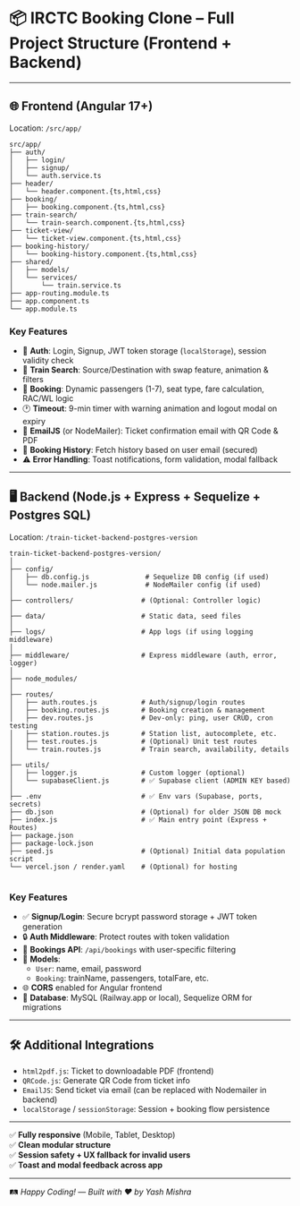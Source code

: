 
# 📦 IRCTC Booking Clone – Full Project Structure (Frontend + Backend)

---

## 🌐 Frontend (Angular 17+)
Location: `/src/app/`

```
src/app/
├── auth/
│   ├── login/
│   ├── signup/
│   └── auth.service.ts
├── header/
│   └── header.component.{ts,html,css}
├── booking/
│   ├── booking.component.{ts,html,css}
├── train-search/
│   └── train-search.component.{ts,html,css}
├── ticket-view/
│   └── ticket-view.component.{ts,html,css}
├── booking-history/
│   └── booking-history.component.{ts,html,css}
├── shared/
│   ├── models/
│   └── services/
│       └── train.service.ts
├── app-routing.module.ts
├── app.component.ts
└── app.module.ts
```

### Key Features

- 🔐 **Auth**: Login, Signup, JWT token storage (`localStorage`), session validity check
- 🚆 **Train Search**: Source/Destination with swap feature, animation & filters
- 📄 **Booking**: Dynamic passengers (1-7), seat type, fare calculation, RAC/WL logic
- 🕐 **Timeout**: 9-min timer with warning animation and logout modal on expiry
- 📧 **EmailJS** (or NodeMailer): Ticket confirmation email with QR Code & PDF
- 📜 **Booking History**: Fetch history based on user email (secured)
- ⚠️ **Error Handling**: Toast notifications, form validation, modal fallback

---



## 🖥️ Backend (Node.js + Express + Sequelize + Postgres SQL)
Location: `/train-ticket-backend-postgres-version`

```
train-ticket-backend-postgres-version/
│
├── config/
│   ├── db.config.js              # Sequelize DB config (if used)
│   └── node.mailer.js            # NodeMailer config (if used)
│
├── controllers/                 # (Optional: Controller logic)
│
├── data/                        # Static data, seed files
│
├── logs/                        # App logs (if using logging middleware)
│
├── middleware/                  # Express middleware (auth, error, logger)
│
├── node_modules/
│
├── routes/
│   ├── auth.routes.js           # Auth/signup/login routes
│   ├── booking.routes.js        # Booking creation & management
│   ├── dev.routes.js            # Dev-only: ping, user CRUD, cron testing
│   ├── station.routes.js        # Station list, autocomplete, etc.
│   ├── test.routes.js           # (Optional) Unit test routes
│   └── train.routes.js          # Train search, availability, details
│
├── utils/
│   ├── logger.js                # Custom logger (optional)
│   └── supabaseClient.js        # ✅ Supabase client (ADMIN KEY based)
│
├── .env                         # ✅ Env vars (Supabase, ports, secrets)
├── db.json                      # (Optional) for older JSON DB mock
├── index.js                     # ✅ Main entry point (Express + Routes)
├── package.json
├── package-lock.json
├── seed.js                      # (Optional) Initial data population script
└── vercel.json / render.yaml    # (Optional) for hosting


```

### Key Features

- ✅ **Signup/Login**: Secure bcrypt password storage + JWT token generation
- 🔒 **Auth Middleware**: Protect routes with token validation
- 📝 **Bookings API**: `/api/bookings` with user-specific filtering
- 📂 **Models**:
  - `User`: name, email, password
  - `Booking`: trainName, passengers, totalFare, etc.
- 🌐 **CORS** enabled for Angular frontend
- 🐘 **Database**: MySQL (Railway.app or local), Sequelize ORM for migrations

---

## 🛠️ Additional Integrations

- `html2pdf.js`: Ticket to downloadable PDF (frontend)
- `QRCode.js`: Generate QR Code from ticket info
- `EmailJS`: Send ticket via email (can be replaced with Nodemailer in backend)
- `localStorage` / `sessionStorage`: Session + booking flow persistence

---

✅ **Fully responsive** (Mobile, Tablet, Desktop)  
✅ **Clean modular structure**  
✅ **Session safety + UX fallback for invalid users**  
✅ **Toast and modal feedback across app**

---

🛤️ *Happy Coding!* — *Built with ❤️ by Yash Mishra*
